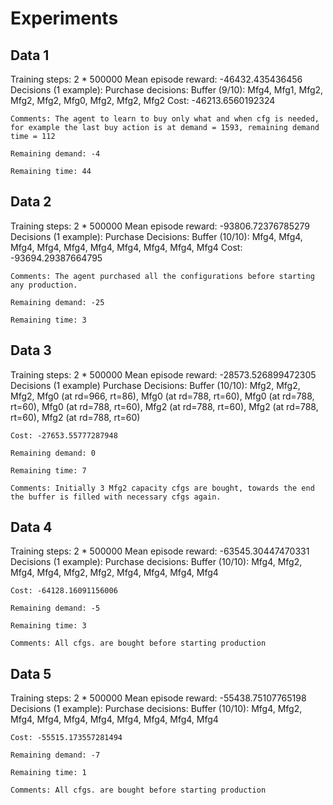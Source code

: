 # Experiments
## Data 1
Training steps: 2 * 500000
Mean episode reward: -46432.435436456
Decisions (1 example):
    Purchase decisions:
        Buffer (9/10): Mfg4, Mfg1, Mfg2, Mfg2, Mfg2, Mfg0, Mfg2, Mfg2, Mfg2 
    Cost: -46213.6560192324

    Comments: The agent to learn to buy only what and when cfg is needed, for example the last buy action is at demand = 1593, remaining demand time = 112

    Remaining demand: -4

    Remaining time: 44


## Data 2
Training steps: 2 * 500000
Mean episode reward: -93806.72376785279
Decisions (1 example):
    Purchase Decisions:
        Buffer (10/10): Mfg4, Mfg4, Mfg4, Mfg4, Mfg4, Mfg4, Mfg4, Mfg4, Mfg4, Mfg4
    Cost: -93694.29387664795

    Comments: The agent purchased all the configurations before starting any production.

    Remaining demand: -25

    Remaining time: 3


## Data 3
Training steps: 2 * 500000
    Mean episode reward: -28573.526899472305
    Decisions (1 example)
        Purchase Decisions:
            Buffer (10/10): Mfg2, Mfg2, Mfg2, Mfg0 (at rd=966, rt=86), Mfg0 (at rd=788, rt=60), Mfg0 (at rd=788, rt=60), Mfg0 (at rd=788, rt=60), Mfg2 (at rd=788, rt=60), Mfg2 (at rd=788, rt=60), Mfg2 (at rd=788, rt=60)
        
    Cost: -27653.55777287948

    Remaining demand: 0

    Remaining time: 7

    Comments: Initially 3 Mfg2 capacity cfgs are bought, towards the end the buffer is filled with necessary cfgs again.

## Data 4
Training steps: 2 * 500000
    Mean episode reward: -63545.30447470331
    Decisions (1 example):
        Purchase decisions:
            Buffer (10/10): Mfg4, Mfg2, Mfg4, Mfg4, Mfg2, Mfg2, Mfg4, Mfg4, Mfg4, Mfg4
    
    Cost: -64128.16091156006
    
    Remaining demand: -5
    
    Remaining time: 3

    Comments: All cfgs. are bought before starting production

## Data 5
Training steps: 2 * 500000
    Mean episode reward: -55438.75107765198
    Decisions (1 example):
        Purchase decisions:
            Buffer (10/10): Mfg4, Mfg2, Mfg4, Mfg4, Mfg4, Mfg4, Mfg4, Mfg4, Mfg4, Mfg4
    
    Cost: -55515.173557281494
    
    Remaining demand: -7
    
    Remaining time: 1

    Comments: All cfgs. are bought before starting production